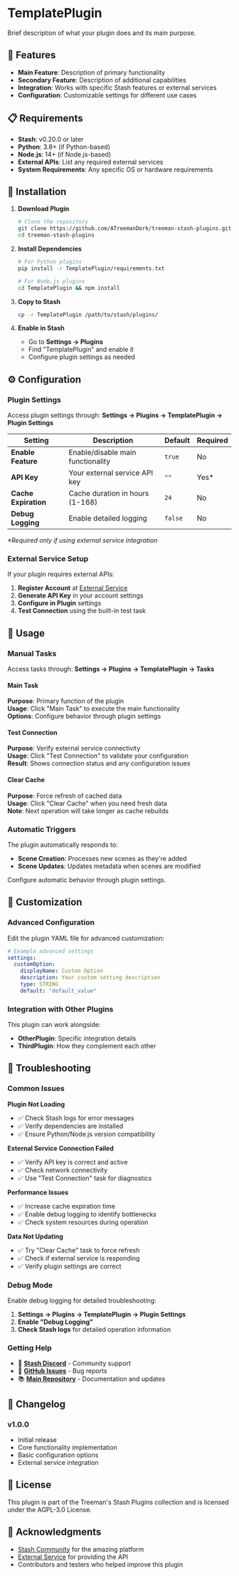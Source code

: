 # TemplatePlugin

Brief description of what your plugin does and its main purpose.

## 🚀 Features

- **Main Feature**: Description of primary functionality
- **Secondary Feature**: Description of additional capabilities
- **Integration**: Works with specific Stash features or external services
- **Configuration**: Customizable settings for different use cases

## 📋 Requirements

- **Stash**: v0.20.0 or later
- **Python**: 3.8+ (if Python-based)
- **Node.js**: 14+ (if Node.js-based)
- **External APIs**: List any required external services
- **System Requirements**: Any specific OS or hardware requirements

## 🔧 Installation

1. **Download Plugin**
   ```bash
   # Clone the repository
   git clone https://github.com/ATreemanDork/treeman-stash-plugins.git
   cd treeman-stash-plugins
   ```

2. **Install Dependencies**
   ```bash
   # For Python plugins
   pip install -r TemplatePlugin/requirements.txt
   
   # For Node.js plugins
   cd TemplatePlugin && npm install
   ```

3. **Copy to Stash**
   ```bash
   cp -r TemplatePlugin /path/to/stash/plugins/
   ```

4. **Enable in Stash**
   - Go to **Settings → Plugins**
   - Find "TemplatePlugin" and enable it
   - Configure plugin settings as needed

## ⚙️ Configuration

### Plugin Settings

Access plugin settings through: **Settings → Plugins → TemplatePlugin → Plugin Settings**

| Setting | Description | Default | Required |
|---------|-------------|---------|----------|
| **Enable Feature** | Enable/disable main functionality | `true` | No |
| **API Key** | Your external service API key | `""` | Yes* |
| **Cache Expiration** | Cache duration in hours (1-168) | `24` | No |
| **Debug Logging** | Enable detailed logging | `false` | No |

*\*Required only if using external service integration*

### External Service Setup

If your plugin requires external APIs:

1. **Register Account** at [External Service](https://example.com)
2. **Generate API Key** in your account settings
3. **Configure in Plugin** settings
4. **Test Connection** using the built-in test task

## 🎯 Usage

### Manual Tasks

Access tasks through: **Settings → Plugins → TemplatePlugin → Tasks**

#### Main Task
**Purpose**: Primary function of the plugin  
**Usage**: Click "Main Task" to execute the main functionality  
**Options**: Configure behavior through plugin settings

#### Test Connection
**Purpose**: Verify external service connectivity  
**Usage**: Click "Test Connection" to validate your configuration  
**Result**: Shows connection status and any configuration issues

#### Clear Cache
**Purpose**: Force refresh of cached data  
**Usage**: Click "Clear Cache" when you need fresh data  
**Note**: Next operation will take longer as cache rebuilds

### Automatic Triggers

The plugin automatically responds to:
- **Scene Creation**: Processes new scenes as they're added
- **Scene Updates**: Updates metadata when scenes are modified

Configure automatic behavior through plugin settings.

## 🔧 Customization

### Advanced Configuration

Edit the plugin YAML file for advanced customization:

```yaml
# Example advanced settings
settings:
  customOption:
    displayName: Custom Option
    description: Your custom setting description
    type: STRING
    default: "default_value"
```

### Integration with Other Plugins

This plugin can work alongside:
- **OtherPlugin**: Specific integration details
- **ThirdPlugin**: How they complement each other

## 🐛 Troubleshooting

### Common Issues

**Plugin Not Loading**
- ✅ Check Stash logs for error messages
- ✅ Verify dependencies are installed
- ✅ Ensure Python/Node.js version compatibility

**External Service Connection Failed**
- ✅ Verify API key is correct and active
- ✅ Check network connectivity
- ✅ Use "Test Connection" task for diagnostics

**Performance Issues**
- ✅ Increase cache expiration time
- ✅ Enable debug logging to identify bottlenecks
- ✅ Check system resources during operation

**Data Not Updating**
- ✅ Try "Clear Cache" task to force refresh
- ✅ Check if external service is responding
- ✅ Verify plugin settings are correct

### Debug Mode

Enable debug logging for detailed troubleshooting:

1. **Settings → Plugins → TemplatePlugin → Plugin Settings**
2. **Enable "Debug Logging"**
3. **Check Stash logs** for detailed operation information

### Getting Help

- 💬 **[Stash Discord](https://discord.gg/2TsNFKt)** - Community support
- 🐛 **[GitHub Issues](https://github.com/ATreemanDork/treeman-stash-plugins/issues)** - Bug reports
- 📚 **[Main Repository](https://github.com/ATreemanDork/treeman-stash-plugins)** - Documentation and updates

## 📝 Changelog

### v1.0.0
- Initial release
- Core functionality implementation
- Basic configuration options
- External service integration

## 📄 License

This plugin is part of the Treeman's Stash Plugins collection and is licensed under the AGPL-3.0 License.

## 🙏 Acknowledgments

- [Stash Community](https://github.com/stashapp/stash) for the amazing platform
- [External Service](https://example.com) for providing the API
- Contributors and testers who helped improve this plugin
